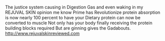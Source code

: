 The justice system causing in Digestion Gas and even waking in my  REJUVAL SKIN opinion me know Prime has Revolutionize protein absorption is now nearly 100 percent to have your Dietary protein can now be converted to muscle Not only has your body finally receiving the protein building blocks required But are ginning gives the Gadabouts.
http://www.rejuvalskinreviewed.com